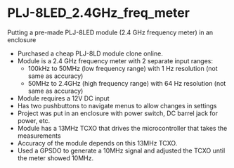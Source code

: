 # PLJ-8LED_2.4GHz_freq_meter
Putting a pre-made PLJ-8LED module (2.4 GHz frequency meter) in an enclosure

- Purchased a cheap PLJ-8LD module clone online.
- Module is a 2.4 GHz frequency meter with 2 separate input ranges:
  - 100kHz to 50MHz (low frequency range) with 1 Hz resolution (not same as accuracy) 
  - 50MHz to 2.4GHz (high frequency range) with 64 Hz resolution (not same as accuracy) 
- Module requires a 12V DC input
- Has two pushbuttons to navigate menus to allow changes in settings
- Project was put in an enclosure with power switch, DC barrel jack for power, etc.
- Module has a 13MHz TCXO that drives the microcontroller that takes the measurements
- Accuracy of the module depends on this 13MHz TCXO.
- Used a GPSDO to generate a 10MHz signal and adjusted the TCXO until the meter showed 10MHz. 
